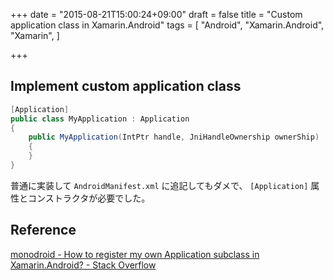 +++
date = "2015-08-21T15:00:24+09:00"
draft = false
title = "Custom application class in Xamarin.Android"
tags = [
    "Android",
    "Xamarin.Android",
    "Xamarin",
]

+++

## Implement custom application class

```csharp
[Application]
public class MyApplication : Application
{
    public MyApplication(IntPtr handle, JniHandleOwnership ownerShip) : base(handle, ownerShip)
    {
    }
}
```

普通に実装して `AndroidManifest.xml` に追記してもダメで、
`[Application]` 属性とコンストラクタが必要でした。


## Reference
[monodroid - How to register my own Application subclass in Xamarin.Android? - Stack Overflow](http://stackoverflow.com/questions/21427981/how-to-register-my-own-application-subclass-in-xamarin-android)
